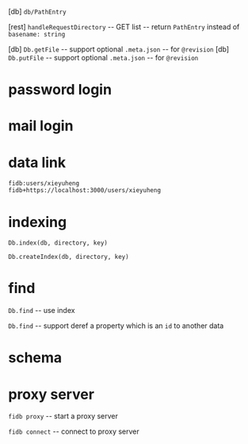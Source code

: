 [db] `db/PathEntry`

[rest] `handleRequestDirectory` -- GET list -- return `PathEntry` instead of `basename: string`

[db] `Db.getFile` -- support optional `.meta.json` -- for `@revision`
[db] `Db.putFile` -- support optional `.meta.json` -- for `@revision`

# password login

# mail login

# data link

```
fidb:users/xieyuheng
fidb+https://localhost:3000/users/xieyuheng
```

# indexing

`Db.index(db, directory, key)`

`Db.createIndex(db, directory, key)`

# find

`Db.find` -- use index

`Db.find` -- support deref a property which is an `id` to another data

# schema

# proxy server

`fidb proxy` -- start a proxy server

`fidb connect` -- connect to proxy server
